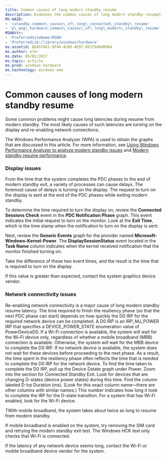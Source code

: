 ```yaml
---
title: Common causes of long modern standby resume
description: Examines the common causes of long modern standby resumption times.
MS-HAID:
- 'cstandby.common\_causes\_of\_long\_connected\_standby\_resume'
- 'p\_weg\_hardware.common\_causes\_of\_long\_modern\_standby\_resume'
MSHAttr:
- 'PreferredSiteName:MSDN'
- 'PreferredLib:/library/windows/hardware'
ms.assetid: 8EA57D61-9F40-4CB9-AE97-0E379484B984
ms.author: elkr
ms.date: 05/02/2017
ms.topic: article
ms.prod: windows-hardware
ms.technology: windows-oem
---
```


# Common causes of long modern standby resume


Some common problems might cause long latencies during resume from modern standby. The most likely causes of such latencies are turning on the display and re-enabling network connections.

The Windows Performance Analyzer (WPA) is used to obtain the graphs that are discussed in this article. For more information, see [Using Windows Performance Analyzer to analyze modern standby issues](using-windows-performance-analyzer-to-analyze-modern-standby-issues.md) and [Modern standby resume performance](modern-standby-resume-performance.md).

### Display issues

From the time that the system completes the PDC phases to the end of modern standby exit, a variety of processes can cause delays. The foremost cause of delays is turning on the display. The request to turn on the display is sent at the end of the PDC phases while exiting modern standby.

To determine the time required to turn the display on, review the **Connected Sessions Check** event in the **PDC Notification Phase** graph. This event indicates the initial request to turn on the monitor. Look at the **Exit Time**, which is the time stamp when the notification to turn on the display is sent.

Next, review the **Generic Events** graph for the provider named **Microsoft-Windows-Kernel-Power**. The **DisplaySessionStatus** event located in the **Task Name** column indicates when the kernel received notification that the monitor finished turning on.

Take the difference of these two event times, and the result is the time that is required to turn on the display.

If this value is greater than expected, contact the system graphics device vendor.

### Network connectivity issues

Re-enabling network connectivity is a major cause of long modern standby resume latency. The time required to finish the resiliency phase (so that the next PDC phase can start) depends on how quickly the D0 IRP for the required network device can be completed. A D0 IRP is an IRP\_MJ\_POWER IRP that specifies a DEVICE\_POWER\_STATE enumeration value of PowerDeviceD0. If a Wi-Fi connection is available, the system will wait for the Wi-Fi device only, regardless of whether a mobile broadband (MBB) connection is available. Otherwise, the system will wait for the MBB device to complete the D0 IRP. If no network device is available, the system does not wait for these devices before proceeding to the next phase. As a result, the time spent in the resiliency phase often reflects the time that is needed to complete the D0 IRP for the network device. To find the time taken to complete the D0 IRP, pull up the Device Dstate graph under Power. Zoom into the section for Connected Standby Exit. Look for devices that are changing D-states (device power states) during this time. Find the column labeled D-Irp Duration (ms). (Look for this exact column name—there are other columns with similar names.) This number indicates how long it took to complete the IRP for the D-state transition. For a system that has Wi-Fi enabled, look for the Wi-Fi device.

TWith mobile broadband, the system takes about twice as long to resume from modern standby.

If mobile broadband is enabled on the system, try removing the SIM card and retrying the modern standby exit test. The Windows HCK test only checks that Wi-Fi is connected.

If the latency of any network device seems long, contact the Wi-Fi or mobile broadband device vendor for the system.

 

 






